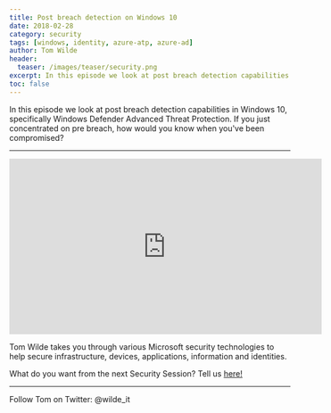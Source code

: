 ```yaml
---
title: Post breach detection on Windows 10
date: 2018-02-28
category: security
tags: [windows, identity, azure-atp, azure-ad]
author: Tom Wilde
header:
  teaser: /images/teaser/security.png
excerpt: In this episode we look at post breach detection capabilities in Windows 10, specifically Windows Defender Advanced Threat Protection
toc: false
---
```


In this episode we look at post breach detection capabilities in Windows 10, specifically Windows Defender Advanced Threat Protection. If you just concentrated on pre breach, how would you know when you've been compromised?

----------

<iframe width="560" height="315" src="https://www.youtube.com/embed/fxwUcKh5pRY" frameborder="0" allow="autoplay; encrypted-media" allowfullscreen></iframe>

Tom Wilde takes you through various Microsoft security technologies to help secure infrastructure, devices, applications, information and identities. 

What do you want from the next Security Session? Tell us [here!](http://aka.ms/SecuritySessionVote)

----------

Follow Tom on Twitter: @wilde_it